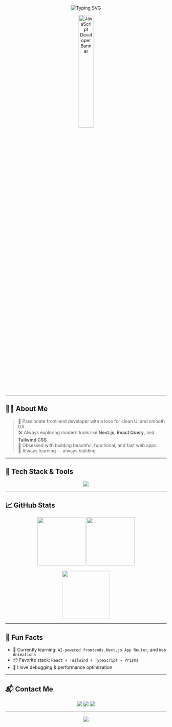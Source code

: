 <!-- Animated Banner -->
<p align="center">
  <img src="https://readme-typing-svg.herokuapp.com?font=Fira+Code&size=28&duration=3000&pause=1000&color=F7E017&center=true&vCenter=true&width=800&lines=Hi+%F0%9F%91%8B%2C+I'm+Amirhosien+Shokri;Front-end+Developer;JavaScript+%E2%9D%A4%EF%B8%8F+React+%E2%9C%A8+Next.js+%F0%9F%9A%80" alt="Typing SVG" />
</p>

<!-- Full-width JS Coding Yellow GIF -->
<p align="center">
  <img src="https://media.giphy.com/media/ln7z2eWriiQAllfVcn/giphy.gif" width="30%" alt="JavaScript Developer Banner" />
</p>


---

## 👨‍💻 About Me

> 🎯 Passionate front-end developer with a love for clean UI and smooth UX  
> 🛠️ Always exploring modern tools like **Next.js**, **React Query**, and **Tailwind CSS**  
> 🎨 Obsessed with building beautiful, functional, and fast web apps  
> 🚀 Always learning — always building

---

## 🚀 Tech Stack & Tools

<p align="center">
  <img src="https://skillicons.dev/icons?i=html,css,js,ts,react,nextjs,redux,tailwind,bootstrap,git,github,prisma,leaflet,recharts,reactquery,authjs&perline=8" />
</p>

---

## 📈 GitHub Stats

<p align="center">
  <img src="https://github-readme-stats.vercel.app/api?username=amirhosien-shokri&show_icons=true&theme=radical&border_radius=15&hide=issues" height="150" />
  <img src="https://github-readme-streak-stats.herokuapp.com/?user=amirhosien-shokri&theme=radical&border_radius=15" height="150" />
</p>

<p align="center">
  <img src="https://github-readme-stats.vercel.app/api/top-langs/?username=amirhosien-shokri&layout=compact&theme=radical&border_radius=15" height="150" />
</p>

---

## 🎯 Fun Facts

- 🧠 Currently learning: `AI-powered frontends`, `Next.js App Router`, and `Web Animations`
- 📦 Favorite stack: `React + Tailwind + TypeScript + Prisma`
- 🖤 I love debugging & performance optimization

---

## 📬 Contact Me

<p align="center">
  <a href="mailto:youremail@example.com"><img src="https://img.shields.io/badge/Gmail-D14836?style=for-the-badge&logo=gmail&logoColor=white" /></a>
  <a href="https://linkedin.com/in/yourlinkedin"><img src="https://img.shields.io/badge/LinkedIn-0077B5?style=for-the-badge&logo=linkedin&logoColor=white" /></a>
  <a href="https://github.com/amirhosien-shokri"><img src="https://img.shields.io/badge/GitHub-100000?style=for-the-badge&logo=github&logoColor=white" /></a>
</p>

---

<p align="center">
  <img src="https://capsule-render.vercel.app/api?type=waving&height=150&color=gradient&section=footer"/>
</p>
